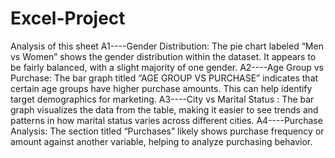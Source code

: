 # Excel-Project
Analysis of this sheet
A1----Gender Distribution:
The pie chart labeled “Men vs Women” shows the gender distribution within the dataset. It appears to be fairly balanced, with a slight majority of one gender.
A2----Age Group vs Purchase:
The bar graph titled “AGE GROUP VS PURCHASE” indicates that certain age groups have higher purchase amounts. This can help identify target demographics for marketing.
A3----City vs Marital Status :
The bar graph visualizes the data from the table, making it easier to see trends and patterns in how marital status varies across different cities.
A4----Purchase Analysis:
The section titled “Purchases” likely shows purchase frequency or amount against another variable, helping to analyze purchasing behavior.
